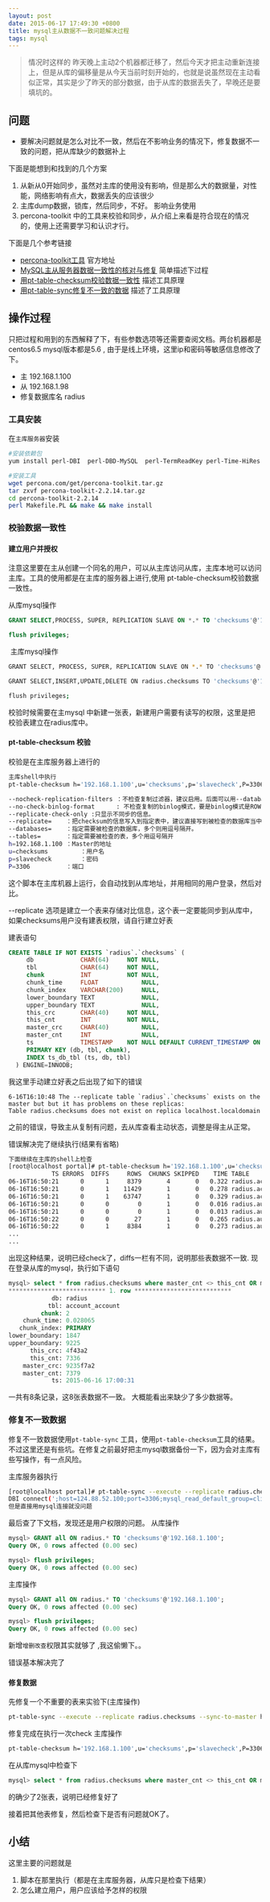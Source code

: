 ```yaml
---
layout: post
date: 2015-06-17 17:49:30 +0800
title: mysql主从数据不一致问题解决过程
tags: mysql
---
```



> 情况时这样的
昨天晚上主动2个机器都迁移了，然后今天才把主动重新连接上，但是从库的偏移量是从今天当前时刻开始的，也就是说虽然现在主动看似正常，其实是少了昨天的部分数据，由于从库的数据丢失了，早晚还是要填坑的。

## 问题
+  要解决问题就是怎么对比不一致，然后在不影响业务的情况下，修复数据不一致的问题，把从库缺少的数据补上

下面是能想到和找到的几个方案

1.  从新从0开始同步，虽然对主库的使用没有影响，但是那么大的数据量，对性能，网络影响有点大，数据丢失的应该很少
2. 主库dump数据，锁库，然后同步，不好。 影响业务使用
3. percona-toolkit 中的工具来校验和同步，从介绍上来看是符合现在的情况的，使用上还需要学习和认识才行。


下面是几个参考链接

+ [percona-toolkit工具]( https://www.percona.com/software/percona-toolkit ) 官方地址
+ [MySQL主从服务器数据一致性的核对与修复](http://huoding.com/2013/05/03/251)  简单描述下过程
+ [用pt-table-checksum校验数据一致性](http://nettedfish.sinaapp.com/blog/2013/06/04/check-replication-consistency-by-pt-table-checksum/)  描述工具原理
+ [用pt-table-sync修复不一致的数据](http://nettedfish.sinaapp.com/blog/2013/06/05/synchronizes-data-efficiently-by-pt-table-sync/) 描述了工具原理

## 操作过程
只把过程和用到的东西解释了下，有些参数选项等还需要查阅文档。两台机器都是centos6.5 mysql版本都是5.6 , 由于是线上环境，这里ip和密码等敏感信息修改了下。

* 主   192.168.1.100
* 从   192.168.1.98
* 修复数据库名   radius

### 工具安装

在`主库服务器`安装

```bash
#安装依赖包
yum install perl-DBI  perl-DBD-MySQL  perl-TermReadKey perl-Time-HiRes

#安装工具
wget percona.com/get/percona-toolkit.tar.gz
tar zxvf percona-toolkit-2.2.14.tar.gz
cd percona-toolkit-2.2.14
perl Makefile.PL && make && make install
```

### 校验数据一致性
#### 建立用户并授权
注意这里要在主从创建一个同名的用户，可以从主库访问从库，主库本地可以访问主库。工具的使用都是在主库的服务器上进行,使用
pt-table-checksum校验数据一致性。

从库mysql操作

```sql
GRANT SELECT,PROCESS, SUPER, REPLICATION SLAVE ON *.* TO 'checksums'@'192.168.1.100' IDENTIFIED BY 'slavecheck';

flush privileges;
```
​
主库mysql操作

```bash
GRANT SELECT, PROCESS, SUPER, REPLICATION SLAVE ON *.* TO 'checksums'@'192.168.1.100' IDENTIFIED BY 'slavecheck';

GRANT SELECT,INSERT,UPDATE,DELETE ON radius.checksums TO 'checksums'@'192.168.1.100';

flush privileges;
```

校验时候需要在主mysql 中新建一张表，新建用户需要有读写的权限，这里是把校验表建立在radius库中。

#### pt-table-checksum 校验
校验是在主库服务器上进行的

```bash
主库shell中执行
pt-table-checksum h='192.168.1.100',u='checksums',p='slavecheck',P=3306 -d radius --nocheck-replication-filters --replicate=radius.checksums

--nocheck-replication-filters ：不检查复制过滤器，建议启用。后面可以用--databases来指定需要检查的数据库。
--no-check-binlog-format      : 不检查复制的binlog模式，要是binlog模式是ROW，则会报错。
--replicate-check-only :只显示不同步的信息。
--replicate=    ：把checksum的信息写入到指定表中，建议直接写到被检查的数据库当中。
--databases=    ：指定需要被检查的数据库，多个则用逗号隔开。
--tables=       ：指定需要被检查的表，多个用逗号隔开
h=192.168.1.100 ：Master的地址
u=checksums         ：用户名
p=slavecheck        ：密码
P=3306          ：端口
```

这个脚本在主库机器上运行，会自动找到从库地址，并用相同的用户登录，然后对比。

--replicate 选项是建立一个表来存储对比信息，这个表一定要能同步到从库中，如果checksums用户没有建表权限，请自行建立好表

建表语句

```sql
CREATE TABLE IF NOT EXISTS `radius`.`checksums` (
     db             CHAR(64)     NOT NULL,
     tbl            CHAR(64)     NOT NULL,
     chunk          INT          NOT NULL,
     chunk_time     FLOAT            NULL,
     chunk_index    VARCHAR(200)     NULL,
     lower_boundary TEXT             NULL,
     upper_boundary TEXT             NULL,
     this_crc       CHAR(40)     NOT NULL,
     this_cnt       INT          NOT NULL,
     master_crc     CHAR(40)         NULL,
     master_cnt     INT              NULL,
     ts             TIMESTAMP    NOT NULL DEFAULT CURRENT_TIMESTAMP ON UPDATE CURRENT_TIMESTAMP,
     PRIMARY KEY (db, tbl, chunk),
     INDEX ts_db_tbl (ts, db, tbl)
  ) ENGINE=INNODB;
```


我这里手动建立好表之后出现了如下的错误

```
6-16T16:10:48 The --replicate table `radius`.`checksums` exists on the master but but it has problems on these replicas:
Table radius.checksums does not exist on replica localhost.localdomain
```
之前的错误，导致主从复制有问题，去从库查看主动状态，调整是得主从正常。

错误解决完了继续执行(结果有省略)

```bash
下面继续在主库的shell上检查
[root@localhost portal]# pt-table-checksum h='192.168.1.100',u='checksums',p='slavecheck',P=3306 -d radius --nocheck-replication-filters --replicate=radius.checksums
            TS ERRORS  DIFFS     ROWS  CHUNKS SKIPPED    TIME TABLE
06-16T16:50:21      0      1     8379       4       0   0.322 radius.account_account
06-16T16:50:21      0      1    11429       1       0   0.278 radius.account_mac
06-16T16:50:21      0      1    63747       1       0   0.329 radius.account_smslog
06-16T16:50:21      0      0        0       1       0   0.016 radius.auth_group
06-16T16:50:21      0      0        0       1       0   0.013 radius.auth_group_permissions
06-16T16:50:22      0      0       27       1       0   0.265 radius.auth_permission
06-16T16:50:22      0      1     8384       1       0   0.273 radius.auth_user
...
...
```

出现这种结果，说明已经check了，diffs一栏有不同，说明那些表数据不一致. 现在登录从库的mysql，执行如下语句

```sql
mysql> select * from radius.checksums where master_cnt <> this_cnt OR master_crc <> this_crc OR ISNULL(master_crc) <> ISNULL(this_crc) \G
*************************** 1. row ***************************
            db: radius
           tbl: account_account
         chunk: 2
    chunk_time: 0.028065
   chunk_index: PRIMARY
lower_boundary: 1847
upper_boundary: 9225
      this_crc: 4f43a2
      this_cnt: 7336
    master_crc: 9235f7a2
    master_cnt: 7379
            ts: 2015-06-16 17:00:31
```

一共有8条记录，这8张表数据不一致。 大概能看出来缺少了多少数据等。

### 修复不一致数据
修复不一致数据使用`pt-table-sync` 工具，使用`pt-table-checksum`工具的结果。不过这里还是有些坑。在修复之前最好把主mysql数据备份一下，因为会对主库有些写操作，有一点风险。

主库服务器执行

```bash
[root@localhost portal]# pt-table-sync --execute --replicate radius.checksums --sync-to-master h="192.168.1.98",P=3306,u="checksums",p="slavecheck" --ignore-tables radacct,django_session
DBI connect(';host=124.88.52.100;port=3306;mysql_read_default_group=client','checksums',...) failed: Access denied for user 'checksums'@'124.88.52.100' (using password: YES) at /usr/local/bin/pt-table-sync line 2220
但是直接用mysql连接就没问题
```

最后查了下文档，发现还是用户权限的问题。
从库操作

```sql
mysql> GRANT all ON radius.* TO 'checksums'@'192.168.1.100';
Query OK, 0 rows affected (0.00 sec)

mysql> flush privileges;
Query OK, 0 rows affected (0.00 sec)
```

主库操作

```sql
mysql> GRANT all ON radius.* TO 'checksums'@'192.168.1.100';
Query OK, 0 rows affected (0.00 sec)

mysql> flush privileges;
Query OK, 0 rows affected (0.00 sec)
```

新增`增删改查`权限其实就够了 ,我这偷懒下。。

错误基本解决完了

#### 修复数据
先修复一个不重要的表来实验下(主库操作)

```bash
pt-table-sync --execute --replicate radius.checksums --sync-to-master h=192.168.1.98,P=3306,u=checksums,p="slavecheck"  --tables account_smslog,radcheck --print
```

修复完成在执行一次check 主库操作

```bash
pt-table-checksum h='192.168.1.100',u='checksums',p='slavecheck',P=3306 -d radius --nocheck-replication-filters --replicate=radius.checksums
```

在从库mysql中检查下

```sql
mysql> select * from radius.checksums where master_cnt <> this_cnt OR master_crc <> this_crc OR ISNULL(master_crc) <> ISNULL(this_crc) \G
```

的确少了2张表，说明已经修复好了

接着把其他表修复，然后检查下是否有问题就OK了。

## 小结

这里主要的问题就是

1. 脚本在那里执行（都是在主库服务器，从库只是检查下结果）
2. 怎么建立用户，用户应该给予怎样的权限




